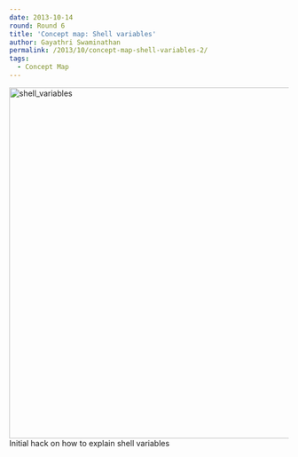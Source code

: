```yaml
---
date: 2013-10-14
round: Round 6
title: 'Concept map: Shell variables'
author: Gayathri Swaminathan
permalink: /2013/10/concept-map-shell-variables-2/
tags:
  - Concept Map
---
```

[<img class="aligncenter size-full wp-image-4746" alt="shell_variables" src="http://teaching.software-carpentry.org/wp-content/uploads/2013/10/shell_variables.png" width="865" height="633" />][1]Initial hack on how to explain shell variables

 [1]: http://teaching.software-carpentry.org/wp-content/uploads/2013/10/shell_variables.png
